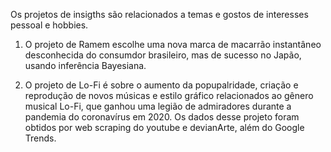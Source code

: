 
Os projetos de insigths são relacionados a temas e gostos de interesses pessoal e hobbies.

1. O projeto de Ramem escolhe uma nova marca de macarrão instantâneo desconhecida do consumdor brasileiro, mas de sucesso no Japão, usando inferência Bayesiana.

2. O projeto de Lo-Fi é sobre o aumento da popupalridade, criação e reprodução de novos músicas e estilo gráfico relacionados ao gênero musical Lo-Fi, que ganhou uma legião de admiradores durante a pandemia do coronavírus em 2020. Os dados desse projeto foram obtidos por web scraping do youtube e devianArte, além do Google Trends.
